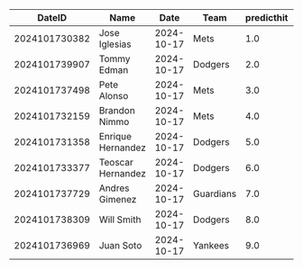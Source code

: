 DateID         |  Name               |  Date        |  Team       |  predicthit  |  predicthitproba     |  hitbool  |  Last7DaysAVG  |  Last15DaysAVG  |  Last30DaysAVG
---------------|---------------------|--------------|-------------|--------------|----------------------|-----------|----------------|-----------------|---------------
2024101730382  |  Jose Iglesias      |  2024-10-17  |  Mets       |  1.0         |  0.6167912775382363  |  False    |  0.333         |  0.407          |  0.371
2024101739907  |  Tommy Edman        |  2024-10-17  |  Dodgers    |  2.0         |  0.6016197066272209  |  False    |  0.091         |  0.122          |  0.222
2024101737498  |  Pete Alonso        |  2024-10-17  |  Mets       |  3.0         |  0.6015551421610109  |  False    |  0.143         |  0.213          |  0.222
2024101732159  |  Brandon Nimmo      |  2024-10-17  |  Mets       |  4.0         |  0.6011429600531316  |  False    |  0.154         |  0.204          |  0.189
2024101731358  |  Enrique Hernandez  |  2024-10-17  |  Dodgers    |  5.0         |  0.6000627557508732  |  False    |  0.421         |  0.375          |  0.308
2024101733377  |  Teoscar Hernandez  |  2024-10-17  |  Dodgers    |  6.0         |  0.5986212487191277  |  False    |  0.375         |  0.319          |  0.329
2024101737729  |  Andres Gimenez     |  2024-10-17  |  Guardians  |  7.0         |  0.5980379563299597  |  False    |  0.071         |  0.263          |  0.255
2024101738309  |  Will Smith         |  2024-10-17  |  Dodgers    |  8.0         |  0.5979824117786738  |  False    |  0.333         |  0.25           |  0.265
2024101736969  |  Juan Soto          |  2024-10-17  |  Yankees    |  9.0         |  0.5979757708149008  |  False    |  0.333         |  0.343          |  0.267
